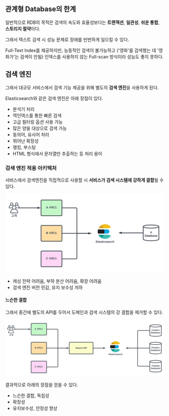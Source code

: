 ## 관계형 Database의 한계

일반적으로 RDB의 목적은 검색의 속도와 효율성보다는 **트랜잭션**, **일관성**, **쉬운 통합**, **스토리지 절약**이다.

그래서 텍스트 검색 시 성능 문제로 장애를 빈번하게 일으킬 수 있다. 

Full-Text Index를 제공하지만, 능동적인 검색이 불가능하고 ('영화'를 검색했는 데 '영화가'는 검색이 안됨)
인덱스를 사용하지 않는 Full-scan 방식이라 성능도 좋지 못하다.

## 검색 엔진

그래서 대규모 서비스에서 검색 기능 제공을 위해 별도의 **검색 엔진**을 사용하게 된다.

Elasticsearch와 같은 검색 엔진은 아래 장점이 있다.
- 분석기 처리
- 역인덱스를 통한 빠른 검색
- 고급 필터링 옵션 사용 가능
- 많은 양을 대상으로 검색 가능
- 동의어, 유사어 처리
- 뛰어난 확장성
- 랭킹, 부스팅
- HTML 형식에서 문자열만 추출하는 등 처리 용이

### 검색 엔진 적용 아키텍처

서비스에서 검색엔진을 직접적으로 사용할 시 **서비스가 검색 시스템에 강하게 결합**될 수 있다.

![img.png](img.png)

- 캐싱 전략 어려움, 부하 분산 어려움, 확장 어려움
- 검색 엔진 버전 민감, 유지 보수성 저하

#### 느슨한 결합

그래서 중간에 별도의 API를 두어서 도메인과 검색 시스템의 강 결합을 제거할 수 있다.

![img_1.png](img_1.png)

결과적으로 아래의 장점을 얻을 수 있다.
- 느슨한 결합, 독립성
- 확장성
- 유지보수성, 안정성 향상



